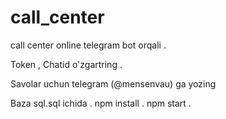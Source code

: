 # call_center

call center online telegram bot orqali . 

Token , Chatid o'zgartring . 

Savolar uchun telegram (@mensenvau) ga yozing 

Baza sql.sql ichida . 
npm install  .
npm start . 